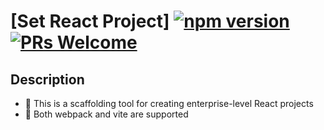 # [Set React Project] [![npm version](https://img.shields.io/npm/v/react.svg?style=flat)](https://www.npmjs.com/package/react) [![PRs Welcome](https://img.shields.io/badge/PRs-welcome-brightgreen.svg)](http://43.136.181.170/)

## Description
- :hammer: This is a scaffolding tool for creating enterprise-level React projects
- :palms_up_together: Both webpack and vite are supported